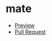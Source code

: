 # mate
  - [Preview](https://oivannikov.github.io/mate/)
  - [Pull Request](https://github.com/oivannikov/mate/pull/1/files)